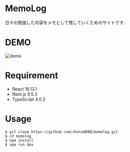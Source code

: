 # MemoLog
日々の勉強した内容をメモとして残していくためのサイトです．

# DEMO
![demo](https://user-images.githubusercontent.com/59161023/94364477-7935d480-0104-11eb-8161-2e5cec28a9b5.png)

# Requirement
* React 16.13.1
* Next.js 9.5.3
* TypeScript 4.0.2

# Usage
```
$ git clone https://github.com/shota8888/memolog.git
$ cd memolog
$ npm install 
$ npm run dev
```